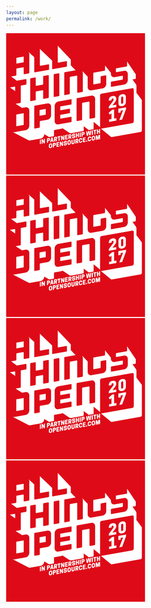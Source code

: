 ```yaml
---
layout: page
permalink: /work/
---
```


<div class="grid">
  <div class="grid__block grid__block--2">
    <a href="www.allthingsopen.org">
      <div class="square square--large">
        <img class="image--work" src="/images/placeholder-image.png" alt="placeholder" />
      </div>
    </a>    
  </div>
  <div class="grid__block grid__block--2">
    <img class="image--work" src="/images/placeholder-image.png" alt="placeholder" />
  </div>
</div>
<div class="grid">  
  <div class="grid__block grid__block--2">
    <img class="image--work" src="/images/placeholder-image.png" alt="placeholder" />
  </div>
  <div class="grid__block grid__block--2">
    <img class="image--work" src="/images/placeholder-image.png" alt="placeholder" />
  </div>
</div>